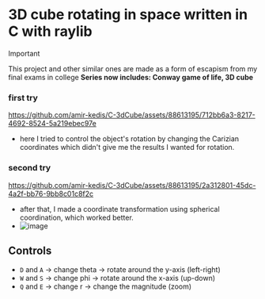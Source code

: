# 3D cube rotating in space written in C with raylib

> [!IMPORTANT]
> This project and other similar ones are made as a form of escapism from my final exams in college **Series now includes: Conway game of life, 3D cube**


### first try
https://github.com/amir-kedis/C-3dCube/assets/88613195/712bb6a3-8217-4692-8524-5a219ebec97e

- here I tried to control the object's rotation by changing the Carizian coordinates which didn't give me the results I wanted for rotation.



### second try
https://github.com/amir-kedis/C-3dCube/assets/88613195/2a312801-45dc-4a2f-bb76-9bb8c01c8f2c

- after that, I made a coordinate transformation using spherical coordination, which worked better.
- ![image](https://github.com/amir-kedis/C-3dCube/assets/88613195/0055dfea-65f0-42c2-9fb6-e3e74e64f70c)


## Controls

- `D` and `A` -> change  theta -> rotate around the y-axis (left-right)
- `W` and `S` -> change  phi   -> rotate around the x-axis (up-down)
- `Q` and `E` -> change  r     -> change the magnitude (zoom)








